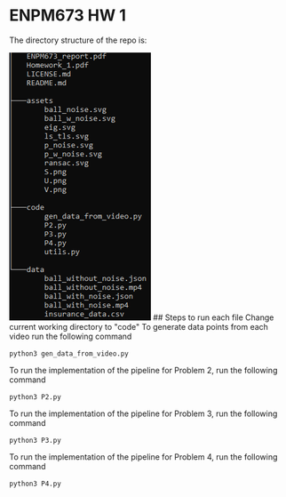 
# ENPM673 HW 1
The directory structure of the repo is:

<img  alt="dir"  src="assets/dir.png" />
## Steps to run each file
Change current working directory to "code"
To generate data points from each video run the following command

    python3 gen_data_from_video.py
  To run the implementation of the pipeline for Problem 2, run the following command
  

    python3 P2.py
   To run the implementation of the pipeline for Problem 3, run the following command
  

    python3 P3.py
   To run the implementation of the pipeline for Problem 4, run the following command
  

    python3 P4.py
   
